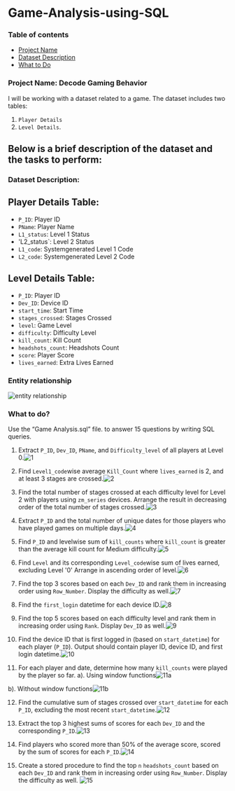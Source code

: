 # Game-Analysis-using-SQL

### Table of contents
- [Project Name](#project-Name)
- [Dataset Description](#Dataset-Description)
- [What to Do](#What-to-do)

###  Project Name: Decode Gaming Behavior

I will be working with a dataset related to a game. The dataset includes
two tables: 
1. `Player Details`
2.  `Level Details`.
   
  ## Below is a brief description of the dataset and the tasks to perform:
### Dataset Description:

## Player Details Table:

- `P_ID`: Player ID
- `PName`: Player Name
- `L1_status`: Level 1 Status
- 'L2_status`: Level 2 Status
- `L1_code`: Systemgenerated Level 1 Code
- `L2_code`: Systemgenerated Level 2 Code

## Level Details Table:

- `P_ID`: Player ID
- `Dev_ID`: Device ID
- `start_time`: Start Time
- `stages_crossed`: Stages Crossed
- `level`: Game Level
- `difficulty`: Difficulty Level
- `kill_count`: Kill Count
- `headshots_count`: Headshots Count
- `score`: Player Score
- `lives_earned`: Extra Lives Earned
### Entity relationship 
![entity relationship](https://github.com/SamMureu/Game-Analysis-using-SQL/assets/84933401/8a04d24d-db2f-4afa-977f-ebfd5e616a2e)

### What to do?
Use the “Game Analysis.sql” file. to answer 15 questions by writing SQL queries.

1. Extract `P_ID`, `Dev_ID`, `PName`, and `Difficulty_level` of all players at Level 0.![1](https://github.com/SamMureu/Game-Analysis-using-SQL/assets/84933401/972cbf7e-fb5b-4351-af76-db4631d6ff1e)

2. Find `Level1_code`wise average `Kill_Count` where `lives_earned` is 2, and at least 3
stages are crossed.![2](https://github.com/SamMureu/Game-Analysis-using-SQL/assets/84933401/8e746c02-f05b-4656-994b-ccf55a201744)

3. Find the total number of stages crossed at each difficulty level for Level 2 with players
using `zm_series` devices. Arrange the result in decreasing order of the total number of
stages crossed.![3](https://github.com/SamMureu/Game-Analysis-using-SQL/assets/84933401/c0c84663-c465-4bfb-bf70-0e2bbaff06ff)

4. Extract `P_ID` and the total number of unique dates for those players who have played
games on multiple days.![4](https://github.com/SamMureu/Game-Analysis-using-SQL/assets/84933401/4c878388-2eb1-4fff-9a7d-6ba97c57841a)

5. Find `P_ID` and levelwise sum of `kill_counts` where `kill_count` is greater than the
average kill count for Medium difficulty.![5](https://github.com/SamMureu/Game-Analysis-using-SQL/assets/84933401/e69809c8-395e-42fd-9f28-aeead331e8fd)

6. Find `Level` and its corresponding `Level_code`wise sum of lives earned, excluding Level
 '0' Arrange in ascending order of level.![6](https://github.com/SamMureu/Game-Analysis-using-SQL/assets/84933401/1f767fc5-41ae-4eaa-b789-f490e0702105)

7. Find the top 3 scores based on each `Dev_ID` and rank them in increasing order using
`Row_Number`. Display the difficulty as well.![7](https://github.com/SamMureu/Game-Analysis-using-SQL/assets/84933401/85d75483-66f2-415a-9280-bf0732200f5f)

8. Find the `first_login` datetime for each device ID.![8](https://github.com/SamMureu/Game-Analysis-using-SQL/assets/84933401/3e4570e7-ab17-4491-a313-fdb8cfd03d0d)

9. Find the top 5 scores based on each difficulty level and rank them in increasing order
using `Rank`. Display `Dev_ID` as well.![9](https://github.com/SamMureu/Game-Analysis-using-SQL/assets/84933401/826b67da-5bf2-4f48-a0f9-ad7db4cf6750)

10. Find the device ID that is first logged in (based on `start_datetime`) for each player
(`P_ID`). Output should contain player ID, device ID, and first login datetime.![10](https://github.com/SamMureu/Game-Analysis-using-SQL/assets/84933401/eeb28e70-12d1-433c-b6b3-cafe11b7b402)

11. For each player and date, determine how many `kill_counts` were played by the player
so far.
a). Using window functions![11a](https://github.com/SamMureu/Game-Analysis-using-SQL/assets/84933401/b122025a-bd47-4c6c-b906-f20dd43907af)

b). Without window functions![11b](https://github.com/SamMureu/Game-Analysis-using-SQL/assets/84933401/fb4e5568-6209-4298-bc0a-57003452917b)

12. Find the cumulative sum of stages crossed over `start_datetime` for each `P_ID`,
excluding the most recent `start_datetime`.![12](https://github.com/SamMureu/Game-Analysis-using-SQL/assets/84933401/518f1acb-11cc-47ba-8c2b-dee43020a526)

13. Extract the top 3 highest sums of scores for each `Dev_ID` and the corresponding `P_ID`.![13](https://github.com/SamMureu/Game-Analysis-using-SQL/assets/84933401/d98152f3-d052-4521-87b3-b9d836dd5796)

14. Find players who scored more than 50% of the average score, scored by the sum of
scores for each `P_ID`.![14](https://github.com/SamMureu/Game-Analysis-using-SQL/assets/84933401/75a48e82-6c92-4076-9ae3-32078850ae0f)

15. Create a stored procedure to find the top `n` `headshots_count` based on each `Dev_ID`
and rank them in increasing order using `Row_Number`. Display the difficulty as well.
![15](https://github.com/SamMureu/Game-Analysis-using-SQL/assets/84933401/c8379766-9932-43a8-8efc-810697e2c7b1)
